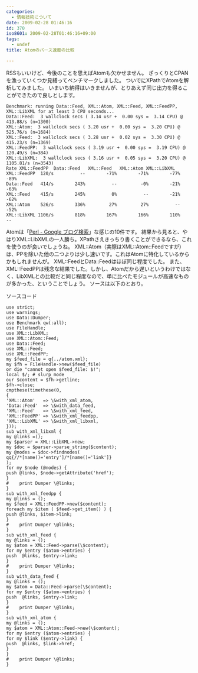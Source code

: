 ```yaml
---
categories:
  - 情報技術について
date: 2009-02-28 01:46:16
id: 370
iso8601: 2009-02-28T01:46:16+09:00
tags:
  - undef
title: Atomのパース速度の比較

---
```


RSSもいいけど、今後のことを思えばAtomも欠かせません。
ざっくりとCPANを漁っていくつか見繕ってベンチマークしました。
ついでにXPathでAtomを解析してみました。
いまいち納得はいきませんが、とりあえず同じ出力を得ることができたので良しとします。
<pre><code>Benchmark: running Data::Feed, XML::Atom, XML::Feed, XML::FeedPP, XML::LibXML for at least 3 CPU seconds...
Data::Feed:  3 wallclock secs ( 3.14 usr +  0.00 sys =  3.14 CPU) @ 413.88/s (n=1300)
XML::Atom:  3 wallclock secs ( 3.20 usr +  0.00 sys =  3.20 CPU) @ 525.76/s (n=1684)
XML::Feed:  3 wallclock secs ( 3.28 usr +  0.02 sys =  3.30 CPU) @ 415.23/s (n=1369)
XML::FeedPP:  3 wallclock secs ( 3.19 usr +  0.00 sys =  3.19 CPU) @ 120.49/s (n=384)
XML::LibXML:  3 wallclock secs ( 3.16 usr +  0.05 sys =  3.20 CPU) @ 1105.81/s (n=3543)
Rate XML::FeedPP  Data::Feed   XML::Feed   XML::Atom XML::LibXML
XML::FeedPP  120/s          --        -71%        -71%        -77%        -89%
Data::Feed   414/s        243%          --         -0%        -21%        -63%
XML::Feed    415/s        245%          0%          --        -21%        -62%
XML::Atom    526/s        336%         27%         27%          --        -52%
XML::LibXML 1106/s        818%        167%        166%        110%          --
</code></pre>
Atomは「<a href="https://www.google.co.jp/search?hl=ja&amp;q=Perl&amp;lr=lang_ja&amp;ie=utf-8&amp;tbm=blg&amp;tbs=qdr:d&amp;output=atom" target="_blank">Perl - Google ブログ検索</a>」な感じの10件です。
結果から見ると、やはりXML::LibXMLの一人勝ち。XPathさえきっちり書くことができるなら、これを使うのが良いでしょうね。
XML::Atom（実際はXML::Atom::Feedですが）は、PPを除いた他の二つよりは少し速いです。これはAtomに特化しているからかもしれませんが。
XML::FeedとData::Feedはほぼ同じ程度でした。
また、XML::FeedPPは残念な結果でした。しかし、Atomだから遅いというわけではなく、LibXMLとの比較だと同じ程度なので、単に比べたモジュールが高速なものが多かった、ということでしょう。
ソースは以下のとおり。


ソースコード
<pre><code>use strict;
use warnings;
use Data::Dumper;
use Benchmark qw(:all);
use FileHandle;
use XML::LibXML;
use XML::Atom::Feed;
use Data::Feed;
use XML::Feed;
use XML::FeedPP;
my &#36;feed_file = q{../atom.xml};
my &#36;fh = FileHandle-&#62;new(&#36;feed_file)
or die &#34;cannot open &#36;feed_file: &#36;!&#34;;
local &#36;/; # slurp mode
our &#36;content = &#36;fh-&#62;getline;
&#36;fh-&#62;close;
cmpthese(timethese(0,
{
'XML::Atom'   =&#62; \&#38;with_xml_atom,
'Data::Feed'  =&#62; \&#38;with_data_feed,
'XML::Feed'   =&#62; \&#38;with_xml_feed,
'XML::FeedPP' =&#62; \&#38;with_xml_feedpp,
'XML::LibXML' =&#62; \&#38;with_xml_libxml,
}));
sub with_xml_libxml {
my @links =();
my &#36;parser = XML::LibXML-&#62;new;
my &#36;doc = &#36;parser-&#62;parse_string(&#36;content);
my @nodes = &#36;doc-&#62;findnodes(
qq{//*[name()='entry']/*[name()='link']}
);
for my &#36;node (@nodes) {
push @links, &#36;node-&#62;getAttribute('href');
}
#    print Dumper \@links;
}
sub with_xml_feedpp {
my @links = ();
my &#36;feed = XML::FeedPP-&#62;new(&#36;content);
foreach my &#36;item ( &#36;feed-&#62;get_item() ) {
push @links, &#36;item-&#62;link;
}
#    print Dumper \@links;
}
sub with_xml_feed {
my @links = ();
my &#36;atom = XML::Feed-&#62;parse(\&#36;content);
for my &#36;entry (&#36;atom-&#62;entries) {
push  @links, &#36;entry-&#62;link;
}
#    print Dumper \@links;
}
sub with_data_feed {
my @links = ();
my &#36;atom = Data::Feed-&#62;parse(\&#36;content);
for my &#36;entry (&#36;atom-&#62;entries) {
push  @links, &#36;entry-&#62;link;
}
#    print Dumper \@links;
}
sub with_xml_atom {
my @links = ();
my &#36;atom = XML::Atom::Feed-&#62;new(\&#36;content);
for my &#36;entry (&#36;atom-&#62;entries) {
for my &#36;link (&#36;entry-&#62;link) {
push  @links, &#36;link-&#62;href;
}
}
#    print Dumper \@links;
}
</code></pre>
    	